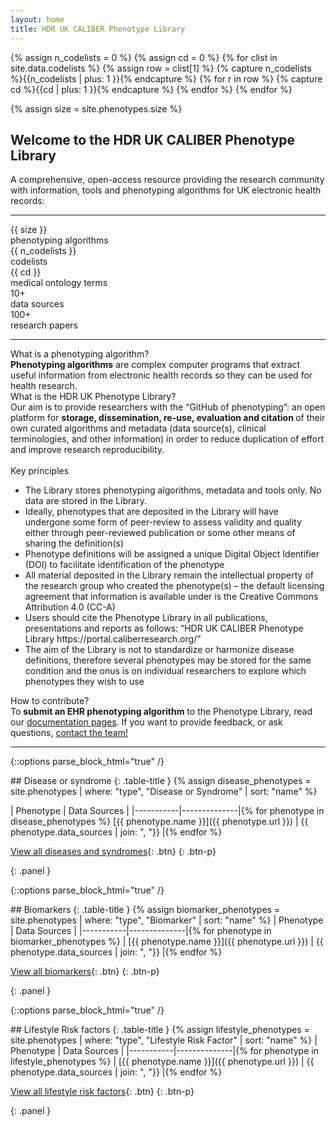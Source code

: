 ```yaml
---
layout: home
title: HDR UK CALIBER Phenotype Library
---
```


<!-- Count the total number of terms and the total number of phenotypes -->
{% assign n_codelists = 0 %}
{% assign cd = 0 %}
{% for clist in site.data.codelists %}
        {% assign row = clist[1] %}
        {% capture n_codelists %}{{n_codelists | plus: 1 }}{% endcapture %}
        {% for r in row %}
            {% capture cd %}{{cd | plus: 1 }}{% endcapture %}
        {% endfor %}
{% endfor %}

{% assign size = site.phenotypes.size %}

## Welcome to the HDR UK CALIBER Phenotype Library
A comprehensive, open-access resource providing the research community with information, tools and phenotyping algorithms for UK electronic health records:

<hr class="hr">

<div class="container">
    <div class="row mt-4">
            <div class="col-sm-1">
        </div>
            <div class="col-sm-2 text-style-center">
                <div class="text-size-xxlarge text-color-medium">
                            {{ size }}
                            </div>
                <div class="text-size-small text-color-rich">
                    phenotyping algorithms
                </div>
            </div>
            <div class="col-sm-2 text-style-center">
                <div class="text-size-xxlarge text-color-medium">
                            {{ n_codelists }}
                            </div>
                <div class="text-size-small text-color-rich">
                    codelists
                </div>
            </div>
            <div class="col-sm-2 text-style-center">
                <div class="text-size-xxlarge text-color-medium">
                            {{ cd }}
                            </div>
                <div class="text-size-small text-color-rich">
                    medical ontology terms
                </div>
            </div>
            <div class="col-sm-2 text-style-center">
                <div class="text-size-xxlarge text-color-medium">
                            10+
                            </div>
                <div class="text-size-small text-color-rich">
                    data sources
                </div>
            </div>
            <div class="col-sm-2 text-style-center">
                <div class="text-size-xxlarge text-color-medium">
                            100+
                            </div>
                <div class="text-size-small text-color-rich">
                    research papers
                </div>
            </div>
    </div>
</div>

<hr class="hr mt-4">

<div class="row">
<div class="col-sm-99 text-style-center">
<div class="text-size-xlarge text-color-medium">What is a phenotyping algorithm?</div> 
    <div class="text-size-small text-color-rich">
<b>Phenotyping algorithms</b> are complex computer programs that extract useful information from electronic health records so they can be used for health research.</div>
</div>

<div class="col-sm-99 text-style-center">
<div class="text-size-xlarge text-color-medium">What is the HDR UK Phenotype Library?</div> 
    <div class="text-size-small text-color-rich">
 Our aim is to provide researchers with the “GitHub of phenotyping”: an open platform for <b>storage, dissemination, re-use, evaluation and citation </b> of their own curated algorithms and metadata (data source(s), clinical terminologies, and other information) in order to reduce duplication of effort and improve research reproducibility. </div>
</div>
</div>

<br>

<div class="row">

<div class="col-sm-99 text-style-center">
<div class="text-size-xlarge text-color-medium">Key principles</div> 
    <div class="text-size-small text-color-rich">
    <ul>
    <li> The Library stores phenotyping algorithms, metadata and tools only.  No data are stored in the Library. </li>
<li> Ideally, phenotypes that are deposited in the Library will have undergone some form of peer-review to assess validity and quality either through peer-reviewed publication or some other means of sharing the definition(s)</li>
<li> Phenotype definitions will be assigned a unique Digital Object Identifier (DOI) to facilitate identification of the phenotype</li>
<li> All material deposited in the Library remain the intellectual property of the research group who created the phenotype(s) – the default licensing agreement that information is available under is the Creative Commons Attribution 4.0 (CC-A)</li>
<li> Users should cite the Phenotype Library in all publications, presentations and reports as follows: “HDR UK CALIBER Phenotype Library https://portal.caliberresearch.org/” </li>
<li> The aim of the Library is not to standardize or harmonize disease definitions, therefore several phenotypes may be stored for the same condition and the onus is on individual researchers to explore which phenotypes they wish to use   </li>
</ul>

</div>
</div>

<div class="col-sm-99 text-style-center">
<div class="text-size-xlarge text-color-medium">How to contribute?</div> 
    <div class="text-size-small text-color-rich">
To <b>submit an EHR phenotyping algorithm</b> to the Phenotype Library, read our <a href="/tech"> documentation pages</a>. If you want to provide feedback, or ask questions, <a href="mailto:s.denaxas[@]ucl.ac.uk">contact the team!</a>
</div>
</div>


</div>


<hr class="hr mt-4">

{::options parse_block_html="true" /}
<div>
## Disease or syndrome
{: .table-title }
{% assign disease_phenotypes = site.phenotypes | where: "type", "Disease or Syndrome" | sort: "name" %}

| Phenotype | Data Sources |
|-----------|--------------|{% for phenotype in disease_phenotypes %}
[{{ phenotype.name }}]({{ phenotype.url }}) | {{ phenotype.data_sources | join: ", "}} |{% endfor %}

[View all diseases and syndromes](/disease-or-syndrome){: .btn}
{: .btn-p}
</div>
{: .panel }


{::options parse_block_html="true" /}
<div>
## Biomarkers
{: .table-title }
{% assign biomarker_phenotypes = site.phenotypes | where: "type", "Biomarker" | sort: "name" %}
| Phenotype | Data Sources |
|-----------|--------------|{% for phenotype in biomarker_phenotypes %}
| [{{ phenotype.name }}]({{ phenotype.url }}) | {{ phenotype.data_sources | join: ", "}} |{% endfor %}

[View all biomarkers](/biomarkers){: .btn}
{: .btn-p}
</div>
{: .panel }


{::options parse_block_html="true" /}
<div>
## Lifestyle Risk factors
{: .table-title }
{% assign lifestyle_phenotypes = site.phenotypes | where: "type", "Lifestyle Risk Factor" | sort: "name" %}
| Phenotype | Data Sources |
|-----------|--------------|{% for phenotype in lifestyle_phenotypes %}
| [{{ phenotype.name }}]({{ phenotype.url }}) | {{ phenotype.data_sources | join: ", "}} |{% endfor %}

[View all lifestyle risk factors](/lifestyle-risk-factors){: .btn}
{: .btn-p}
</div>
{: .panel }